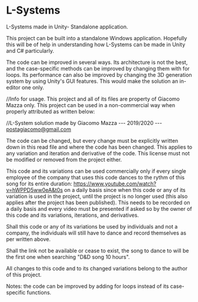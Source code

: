 # L-Systems
L-Systems made in Unity- Standalone application.

This project can be built into a standalone Windows application.
Hopefully this will be of help in understanding how L-Systems can be made in Unity and C# particularly.

The code can be improved in several ways. Its architecture is not the best, and the case-specific methods can be improved by changing them with for loops. Its performance can also be improved by changing the 3D generation system by using Unity's GUI features. This would make the solution an in-editor one only.

//Info for usage.
This project and all of its files are property of Giacomo Mazza only. This project can be used in a non-commercial way when properly attributed as written below:

//L-System solution made by Giacomo Mazza --- 2019/2020 --- postagiacomo@gmail.com

The code can be changed, but every change must be explicitly written down in this read file and where the code has been changed. This applies to any variation and iteration and derivative of the code. This license must not be modified or removed from the project either.

This code and its variations can be used commercially only if every single employee of the company that uses this code dances to the rythm of this song for its entire duration: https://www.youtube.com/watch?v=hWPPD5ww0eA&t0s on a daily basis since when this code or any of its variation is used in the project, until the project is no longer used (this also applies after the project has been published). This needs to be recorded on a daily basis and every video must be presented if asked so by the owner of this code and its variations, iterations, and derivatives.

Shall this code or any of its variations be used by individuals and not a company, the individuals will still have to dance and record themselves as per written above.

Shall the link not be available or cease to exist, the song to dance to will be the first one when searching "D&D song 10 hours".

All changes to this code and to its changed variations belong to the author of this project.

Notes: the code can be improved by adding for loops instead of its case-specific functions.
